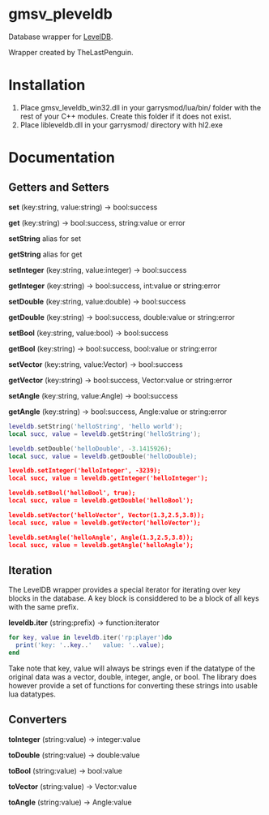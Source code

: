 gmsv_pleveldb
=============

Database wrapper for <a href="https://github.com/google/leveldb">LevelDB</a>.

Wrapper created by TheLastPenguin. 

Installation
=============
1) Place gmsv_leveldb_win32.dll in your garrysmod/lua/bin/ folder with the rest of your C++ modules. Create this folder if it does not exist.
2) Place libleveldb.dll in your garrysmod/ directory with hl2.exe 

Documentation
=============

<h2>Getters and Setters</h2>

<strong>set</strong> (key:string, value:string) -> bool:success

<strong>get</strong> (key:string) -> bool:success, string:value or error

<strong>setString</strong> alias for set

<strong>getString</strong> alias for get

<strong>setInteger</strong> (key:string, value:integer) -> bool:success

<strong>getInteger</strong> (key:string) -> bool:success, int:value or string:error

<strong>setDouble</strong> (key:string, value:double) -> bool:success

<strong>getDouble</strong> (key:string) -> bool:success, double:value or string:error

<strong>setBool</strong> (key:string, value:bool) -> bool:success

<strong>getBool</strong> (key:string) -> bool:success, bool:value or string:error

<strong>setVector</strong> (key:string, value:Vector) -> bool:success

<strong>getVector</strong> (key:string) -> bool:success, Vector:value or string:error

<strong>setAngle</strong> (key:string, value:Angle) -> bool:success

<strong>getAngle</strong> (key:string) -> bool:success, Angle:value or string:error

```lua
leveldb.setString('helloString', 'hello world');
local succ, value = leveldb.getString('helloString');

leveldb.setDouble('helloDouble', -3.1415926);
local succ, value = leveldb.getDouble('helloDouble);

leveldb.setInteger('helloInteger', -3239);
local succ, value = leveldb.getInteger('helloInteger');

leveldb.setBool('helloBool', true);
local succ, value = leveldb.getDouble('helloBool');

leveldb.setVector('helloVector', Vector(1.3,2.5,3.8));
local succ, value = leveldb.getVector('helloVector');

leveldb.setAngle('helloAngle', Angle(1.3,2.5,3.8));
local succ, value = leveldb.getAngle('helloAngle');
```

<h2>Iteration</h2>
The LevelDB wrapper provides a special iterator for iterating over key blocks in the database. A key block is considdered to be a block of all keys with the same prefix. 

<strong>leveldb.iter</strong> (string:prefix) -> function:iterator

```Lua
for key, value in leveldb.iter('rp:player')do
  print('key: '..key..'   value: '..value);
end
```
Take note that key, value will always be strings even if the datatype of the original data was a vector, double, integer, angle, or bool. The library does however provide a set of functions for converting these strings into usable lua datatypes.

<h2>Converters</h2>

<strong>toInteger</strong> (string:value) -> integer:value

<strong>toDouble</strong> (string:value) -> double:value

<strong>toBool</strong> (string:value) -> bool:value

<strong>toVector</strong> (string:value) -> Vector:value

<strong>toAngle</strong> (string:value) -> Angle:value
